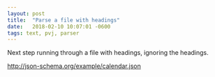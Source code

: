 ```yaml
---
layout: post
title:  "Parse a file with headings"
date:   2018-02-10 10:07:01 -0600
tags: text, pvj, parser
---
```


Next step running through a file with headings, ignoring the headings.

http://json-schema.org/example/calendar.json
